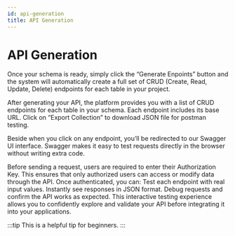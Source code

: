 ```yaml
---
id: api-generation
title: API Generation
---
```


# API Generation

Once your schema is ready, simply click the “Generate Enpoints” button and the system will automatically create a full set of CRUD (Create, Read, Update, Delete) endpoints for each table in your project. 

After generating your API, the platform provides you with a list of CRUD endpoints for each table in your schema. Each endpoint includes its base URL. Click on “Export Collection” to download JSON file for postman testing.

Beside when you click on any endpoint, you’ll be redirected to our Swagger UI interface. Swagger makes it easy to test requests directly in the browser without writing extra code.

Before sending a request, users are required to enter their Authorization Key. This ensures that only authorized users can access or modify data through the API.
Once authenticated, you can:
    Test each endpoint with real input values.
    Instantly see responses in JSON format.
    Debug requests and confirm the API works as expected.
    This interactive testing experience allows you to confidently explore and validate your API before integrating it into your applications.

:::tip
This is a helpful tip for beginners.
:::